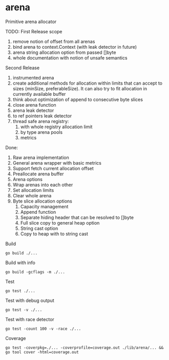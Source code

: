 # arena
Primitive arena allocator

TODO:
First Release scope
1. remove notion of offset from all arenas
1. bind arena to context.Context (with leak detector in future)
1. arena string allocation option from passed []byte
1. whole documentation with notion of unsafe semantics

Second Release
1. instrumented arena
1. create additional methods for allocation within 
limits that can accept to sizes (minSize, preferableSize). 
It can also try to fit allocation in currently available buffer
1. think about optimization of append to consecutive byte slices
1. close arena function
1. arena leak detector
1. to ref pointers leak detector
1. thread safe arena registry:
    1. with whole registry allocation limit
    1. by type arena pools
    1. metrics  

Done:
1. Raw arena implementation
1. General arena wrapper with basic metrics
1. Support fetch current allocation offset
1. Preallocate arena buffer
1. Arena options
1. Wrap arenas into each other
1. Set allocation limits
1. Clear whole arena
1. Byte slice allocation options
    1. Capacity management
    1. Append function
    1. Separate hiding header that can be resolved to []byte
    1. Full slice copy to general heap option
    1. String cast option
    1. Copy to heap with to string cast


Build
```
go build ./...
```

Build with info
```
go build -gcflags -m ./...
```

Test
```
go test ./...
```

Test with debug output
```
go test -v ./...
```

Test with race detector
```
go test -count 100 -v -race ./...
```

Coverage
```
go test -coverpkg=./... -coverprofile=coverage.out ./lib/arena/... && go tool cover -html=coverage.out
```